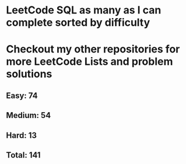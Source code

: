 <h1>LeetCode SQL as many as I can complete sorted by difficulty</h1>
<h1> Checkout my other repositories for more LeetCode Lists and problem solutions</h1>

<h2>Easy: 74</h2>
<h2>Medium: 54</h2>
<h2>Hard: 13</h2>
<h2>Total: 141</h2>


